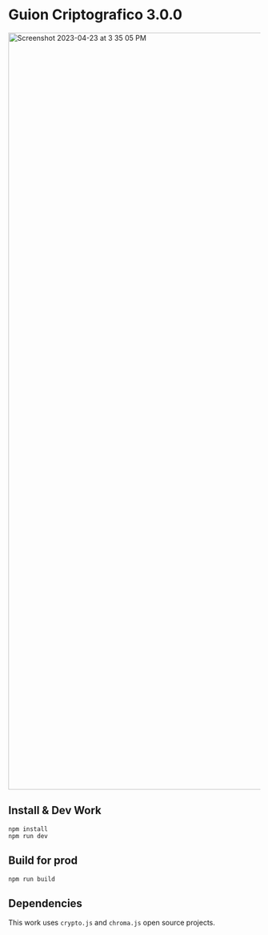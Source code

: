 # Guion Criptografico 3.0.0
<img width="1513" alt="Screenshot 2023-04-23 at 3 35 05 PM" src="https://user-images.githubusercontent.com/1771926/233861186-5dff1a9e-87da-4d5d-8b02-7bcd01809ffd.png">


## Install & Dev Work
```
npm install
npm run dev
```

## Build for prod
```
npm run build
```

## Dependencies
This work uses `crypto.js` and `chroma.js` open source projects.
